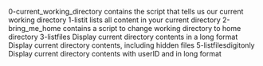 0-current_working_directory contains the script that tells us our current working directory
1-listit lists all content in your current directory
2-bring_me_home contains a script to change working directory to home directory
3-listfiles Display current directory contents in a long format
Display current directory contents, including hidden files
5-listfilesdigitonly Display current directory contents with userID and in long format
